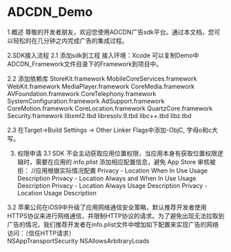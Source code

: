 # ADCDN_Demo

1.概述
尊敬的开发者朋友，欢迎您使用ADCDN广告sdk平台。通过本文档，您可以轻松的在几分钟之内完成广告的集成过程。

2.SDK接入流程
2.1 添加sdk到工程
接入环境：Xcode 可以复制Demo中ADCDN_Framework文件目录下的Framework到项目中。

2.2 添加依赖库
StoreKit.framework
MobileCoreServices.framework
WebKit.framework
MediaPlayer.framework
CoreMedia.framework
AVFoundation.framework
CoreTelephony.framework
SystemConfiguration.framework
AdSupport.framework
CoreMotion.framework
CoreLocation.framework
QuartzCore.framework
Security.framework
libxml2.tbd
libresolv.9.tbd
libc++.tbd
libz.tbd

2.3 在Target->Build Settings -> Other Linker Flags中添加-ObjC, 字母o和c大写。

3. 权限申请
3.1 SDK 不会主动获取应用位置权限，当应用本身有获取位置权限逻辑时，需要在应用的 info.plist 添加相应配置信息，避免 App Store 审核被拒：
   //应用根据实际情况配置
   Privacy - Location When In Use Usage Description
   Privacy - Location Always and When In Use Usage Description
   Privacy - Location Always Usage Description
   Privacy - Location Usage Description

3.2 苹果公司在iOS9中升级了应用网络通信安全策略，默认推荐开发者使用HTTPS协议来进行网络通信，并限制HTTP协议的请求。为了避免出现无法拉取到广告的情况，我们推荐开发者在info.plist文件中增加如下配置来实现广告的网络访问：（信任HTTP请求）  
<key>NSAppTransportSecurity</key>
    <dict>
         <key>NSAllowsArbitraryLoads</key>
         <true/>
    </dict>
